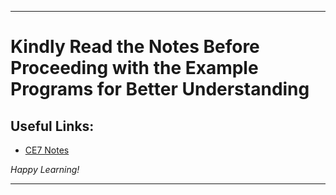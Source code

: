 
---

# Kindly Read the Notes Before Proceeding with the Example Programs for Better Understanding

## Useful Links:

- [CE7 Notes](https://github.com/DipsanaRoy/c-extensions/main/tree/CE007_Math_Functions/CE7_NOTES.md)

*Happy Learning!*

---
